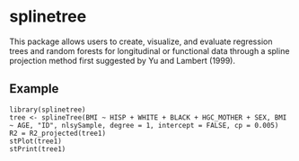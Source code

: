 <!-- README.md is generated from README.Rmd. Please edit that file -->
splinetree
==========

This package allows users to create, visualize, and evaluate regression trees and random forests for longitudinal or functional data through a spline projection method first suggested by Yu and Lambert (1999). 

Example
-------

```{r}
library(splinetree)
tree <- splineTree(BMI ~ HISP + WHITE + BLACK + HGC_MOTHER + SEX, BMI ~ AGE, "ID", nlsySample, degree = 1, intercept = FALSE, cp = 0.005)
R2 = R2_projected(tree1)
stPlot(tree1)
stPrint(tree1)
```
